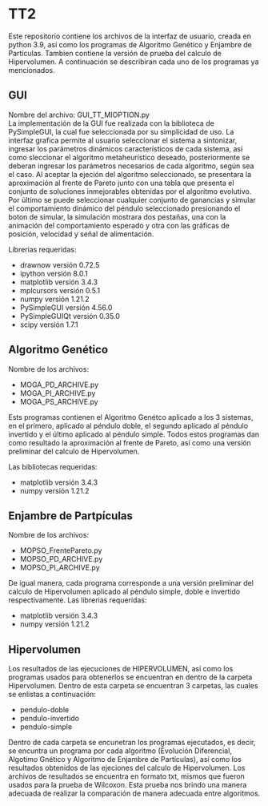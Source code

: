 # TT2

Este repositorio contiene los archivos de la interfaz de usuario, creada en python 3.9, así como los programas de Algoritmo Genético y Enjambre de Partículas.
Tambien contiene la versión de prueba del calculo de Hipervolumen. A continuación se describiran cada uno de los programas ya mencionados.

## GUI
Nombre del archivo: GUI_TT_MIOPTION.py <br>
La implementación de la GUI fue realizada con la biblioteca de PySimpleGUI, la cual fue seleccionada por su simplicidad de uso.
La interfaz grafica permite al usuario seleccionar el sistema a sintonizar, ingresar los parámetros dinámicos característicos de cada sistema, así como sleccionar el algoritmo metaheurístico deseado, posteriormente se deberan ingresar los parámetros necesarios de cada algoritmo, según sea el caso.
Al aceptar la ejeción del algoritmo seleccionado, se presentara la aproximación al frente de Pareto junto con una tabla que presenta el conjunto de soluciones inmejorables obtenidas por el algoritmo evolutivo.
Por último se puede seleccionar cualquier conjunto de ganancias y simular el comportamiento dinámico del péndulo seleccionado presionando el boton de simular, la simulación mostrara dos pestañas, una con la animación del comportamiento esperado y otra con las gráficas de posición, velocidad y señal de alimentación.

Librerias requeridas: <br>

* drawnow versión 0.72.5
* ipython versión 8.0.1
* matplotlib versión 3.4.3
* mplcursors versión 0.5.1
* numpy versión 1.21.2
* PySimpleGUI versión 4.56.0
* PySimpleGUIQt versión 0.35.0
* scipy versión 1.7.1

## Algoritmo Genético

Nombre de los archivos:<br>

* MOGA_PD_ARCHIVE.py
* MOGA_PI_ARCHIVE.py
* MOGA_PS_ARCHIVE.py

Ests programas contienen el Algoritmo Genétco aplicado a los 3 sistemas, en el primero, aplicado al péndulo doble, el segundo aplicado al péndulo invertido y el último aplicado al péndulo simple. Todos estos programas dan como resultado la aproximación al frente de Pareto, así como una versión preliminar del calculo de Hipervolumen.

Las bibliotecas requeridas: <br>

* matplotlib versión 3.4.3
* numpy versión 1.21.2

## Enjambre de Partpículas

Nombre de los archivos:

* MOPSO_FrentePareto.py
* MOPSO_PD_ARCHIVE.py
* MOPSO_PI_ARCHIVE.py

De igual manera, cada programa corresponde a una versión preliminar del calculo de Hipervolumen aplicado al péndulo simple, doble e invertido respectivamente.
Las librerias requeridas: <br>

* matplotlib versión 3.4.3
* numpy versión 1.21.2

## Hipervolumen

Los resultados de las ejecuciones de HIPERVOLUMEN, así como los programas usados para obtenerlos se encuentran en dentro de la carpeta Hipervolumen.
Dentro de esta carpeta se encuentran 3 carpetas, las cuales se enlistas a continuación:<br>

* pendulo-doble
* pendulo-invertido
* pendulo-simple

Dentro de cada carpeta se encunetran los programas ejecutados, es decir, se encuntra un programa por cada algoritmo (Evolución Diferencial, Algotimo Gnético y Algoritmo de Enjambre de Partículas), así como los resultados obtenidos de las ejeciones del calculo de Hipervolumen.
Los archivos de resultados se encuentra en formato txt, mismos que fueron usados para la prueba de Wilcoxon.
Esta prueba nos brindo una manera adecuada de realizar la comparación de manera adecuada entre algoritmos.
